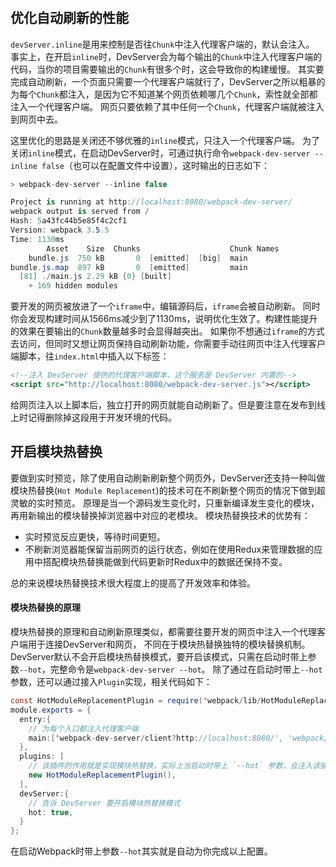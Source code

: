 # 

## 优化自动刷新的性能



`devServer.inline`是用来控制是否往`Chunk`中注入代理客户端的，默认会注入。 事实上，在开启`inline`时，DevServer会为每个输出的`Chunk`中注入代理客户端的代码，当你的项目需要输出的`Chunk`有很多个时，这会导致你的构建缓慢。 其实要完成自动刷新，一个页面只需要一个代理客户端就行了，DevServer之所以粗暴的为每个`Chunk`都注入，是因为它不知道某个网页依赖哪几个`Chunk`，索性就全部都注入一个代理客户端。 网页只要依赖了其中任何一个`Chunk`，代理客户端就被注入到网页中去。

这里优化的思路是关闭还不够优雅的`inline`模式，只注入一个代理客户端。 为了关闭`inline`模式，在启动DevServer时，可通过执行命令`webpack-dev-server --inline false`（也可以在配置文件中设置），这时输出的日志如下：



```csharp
> webpack-dev-server --inline false

Project is running at http://localhost:8080/webpack-dev-server/
webpack output is served from /
Hash: 5a43fc44b5e85f4c2cf1
Version: webpack 3.5.5
Time: 1130ms
        Asset    Size  Chunks                    Chunk Names
    bundle.js  750 kB       0  [emitted]  [big]  main
bundle.js.map  897 kB       0  [emitted]         main
  [81] ./main.js 2.29 kB {0} [built]
    + 169 hidden modules
```

要开发的网页被放进了一个`iframe`中，编辑源码后，`iframe`会被自动刷新。 同时你会发现构建时间从1566ms减少到了1130ms，说明优化生效了。构建性能提升的效果在要输出的`Chunk`数量越多时会显得越突出。
 如果你不想通过`iframe`的方式去访问，但同时又想让网页保持自动刷新功能，你需要手动往网页中注入代理客户端脚本，往`index.html`中插入以下标签：



```xml
<!--注入 DevServer 提供的代理客户端脚本，这个服务是 DevServer 内置的-->
<script src="http://localhost:8080/webpack-dev-server.js"></script>
```

给网页注入以上脚本后，独立打开的网页就能自动刷新了。但是要注意在发布到线上时记得删除掉这段用于开发环境的代码。

## 开启模块热替换

要做到实时预览，除了使用自动刷新刷新整个网页外，DevServer还支持一种叫做模块热替换(`Hot Module Replacement`)的技术可在不刷新整个网页的情况下做到超灵敏的实时预览。 原理是当一个源码发生变化时，只重新编译发生变化的模块，再用新输出的模块替换掉浏览器中对应的老模块。
 模块热替换技术的优势有：

- 实时预览反应更快，等待时间更短。
- 不刷新浏览器能保留当前网页的运行状态，例如在使用Redux来管理数据的应用中搭配模块热替换能做到代码更新时Redux中的数据还保持不变。

总的来说模块热替换技术很大程度上的提高了开发效率和体验。

#### 模块热替换的原理

模块热替换的原理和自动刷新原理类似，都需要往要开发的网页中注入一个代理客户端用于连接DevServer和网页， 不同在于模块热替换独特的模块替换机制。
 DevServer默认不会开启模块热替换模式，要开启该模式，只需在启动时带上参数`--hot`，完整命令是`webpack-dev-server --hot`。
 除了通过在启动时带上`--hot`参数，还可以通过接入`Plugin`实现，相关代码如下：



```java
const HotModuleReplacementPlugin = require('webpack/lib/HotModuleReplacementPlugin');
module.exports = {
  entry:{
    // 为每个入口都注入代理客户端
    main:['webpack-dev-server/client?http://localhost:8080/', 'webpack/hot/dev-server','./src/main.js'],
  },
  plugins: [
    // 该插件的作用就是实现模块热替换，实际上当启动时带上 `--hot` 参数，会注入该插件，生成 .hot-update.json 文件。
    new HotModuleReplacementPlugin(),
  ],
  devServer:{
    // 告诉 DevServer 要开启模块热替换模式
    hot: true,      
  }  
};
```

在启动Webpack时带上参数`--hot`其实就是自动为你完成以上配置。